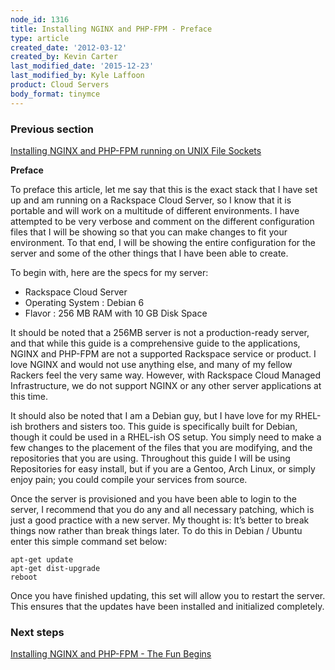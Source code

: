 ```yaml
---
node_id: 1316
title: Installing NGINX and PHP-FPM - Preface
type: article
created_date: '2012-03-12'
created_by: Kevin Carter
last_modified_date: '2015-12-23'
last_modified_by: Kyle Laffoon
product: Cloud Servers
body_format: tinymce
---
```


### Previous section

[Installing NGINX and PHP-FPM running on UNIX File
Sockets](/how-to/installing-nginx-and-php-fpm-running-on-unix-file-sockets)

**Preface**

To preface this article, let me say that this is the exact stack that I
have set up and am running on a Rackspace Cloud Server, so I know that
it is portable and will work on a multitude of different environments. I
have attempted to be very verbose and comment on the different
configuration files that I will be showing so that you can make changes
to fit your environment. To that end, I will be showing the entire
configuration for the server and some of the other things that I have
been able to create.



To begin with, here are the specs for my server:

-   Rackspace Cloud Server
-   Operating System : Debian 6
-   Flavor : 256 MB RAM with 10 GB Disk Space

It should be noted that a 256MB server is not a production-ready server,
and that while this guide is a comprehensive guide to the applications,
NGINX and PHP-FPM are not a supported Rackspace service or product.  I
love NGINX and would not use anything else, and many of my fellow
Rackers feel the very same way.  However, with Rackspace Cloud Managed
Infrastructure, we do not support NGINX or any other server applications
at this time.

It should also be noted that I am a Debian guy, but I have love for my
RHEL-ish brothers and sisters too. This guide is specifically built for
Debian, though it could be used in a RHEL-ish OS setup. You simply need
to make a few changes to the placement of the files that you are
modifying, and the repositories that you are using.  Throughout this
guide I will be using Repositories for easy install, but if you are a
Gentoo, Arch Linux, or simply enjoy pain; you could compile your
services from source.



Once the server is provisioned and you have been able to login to the
server, I recommend that you do any and all necessary patching, which is
just a good practice with a new server. My thought is: It&rsquo;s better to
break things now rather than break things later. To do this in Debian /
Ubuntu enter this simple command set below:

``` {.p5}
apt-get update
apt-get dist-upgrade
reboot
```

Once you have finished updating, this set will allow you to restart the
server. This ensures that the updates have been installed and
initialized completely.

### Next steps

[Installing NGINX and PHP-FPM - The Fun
Begins](/how-to/installing-nginx-and-php-fpm-the-fun-begins)

